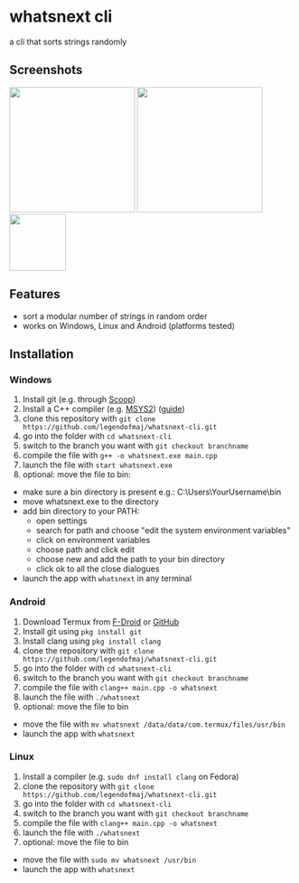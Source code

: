 # whatsnext cli

a cli that sorts strings randomly

## Screenshots

<img src="https://github.com/user-attachments/assets/5b1403c0-93b7-4970-9407-525d029c15c5" height = 222 />
<img src="https://github.com/user-attachments/assets/3c9d27b4-ecf8-46ba-b960-253e33aec089" height = 222 />
<img src="https://github.com/user-attachments/assets/05b23072-2a0e-46e8-9d05-916e22b36263" width = 100 />

## Features
- sort a modular number of strings in random order
- works on Windows, Linux and Android (platforms tested)

## Installation

### Windows
1. Install git (e.g. through [Scoop](https://scoop.sh/))
2. Install a C++ compiler (e.g. [MSYS2](https://www.msys2.org/)) ([guide](https://code.visualstudio.com/docs/cpp/config-mingw))
4. clone this repository with `git clone https://github.com/legendofmaj/whatsnext-cli.git`
5. go into the folder with `cd whatsnext-cli`
6. switch to the branch you want with `git checkout branchname`
7. compile the file with `g++ -o whatsnext.exe main.cpp`
8. launch the file with `start whatsnext.exe`
9. optional: move the file to bin:
-  make sure a bin directory is present e.g.: C:\Users\YourUsername\bin
-  move whatsnext.exe to the directory
- add bin directory to your PATH:
    - open settings
    - search for path and choose "edit the system environment variables"
    - click on environment variables
    - choose path and click edit
    - choose new and add the path to your bin directory
    - click ok to all the close dialogues
- launch the app with `whatsnext` in any terminal

### Android
1. Download Termux from [F-Droid](https://f-droid.org/en/packages/com.termux/) or [GitHub](https://github.com/termux/termux-app)
2. Install git using `pkg install git`
3. Install clang using `pkg install clang`
4. clone the repository with `git clone https://github.com/legendofmaj/whatsnext-cli.git`
5. go into the folder with `cd whatsnext-cli`
6. switch to the branch you want with `git checkout branchname`
7. compile the file with `clang++ main.cpp -o whatsnext`
8. launch the file with `./whatsnext`
9. optional: move the file to bin 
- move the file with `mv whatsnext /data/data/com.termux/files/usr/bin`
- launch the app with `whatsnext`

### Linux
1. Install a compiler (e.g. `sudo dnf install clang` on Fedora)
2. clone the repository with `git clone https://github.com/legendofmaj/whatsnext-cli.git`
3. go into the folder with `cd whatsnext-cli`
4. switch to the branch you want with `git checkout branchname`
5. compile the file with `clang++ main.cpp -o whatsnext`
6. launch the file with `./whatsnext`
7. optional: move the file to bin 
- move the file with `sudo mv whatsnext /usr/bin`
- launch the app with `whatsnext`
